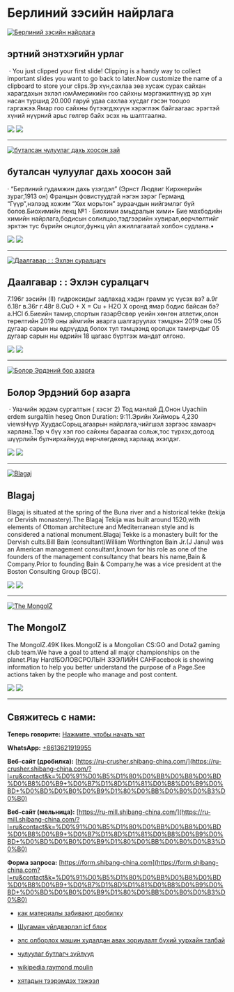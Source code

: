 # Берлиний зэсийн найрлага

<a href="https://swt.shibang-china.com/?l=ru&img&k=%D0%91%D0%B5%D1%80%D0%BB%D0%B8%D0%BD%D0%B8%D0%B9+%D0%B7%D1%8D%D1%81%D0%B8%D0%B9%D0%BD+%D0%BD%D0%B0%D0%B9%D1%80%D0%BB%D0%B0%D0%B3%D0%B0" target="_blank">![Берлиний зэсийн найрлага](http://static.shibang-china.com/all-800x300/1204.jpg)</a>

## эртний энэтхэгийн урлаг
&nbsp;&#0183;&#32;You just clipped your first slide! Clipping is a handy way to collect important slides you want to go back to later.Now customize the name of a clipboard to store your clips.Эр хүн,сахлаа зөв хусаж сурах сайхан харагдахын эхлэл юмАмерикийн гоо сайхны мэргэжилтнүүд эр хүн насан туршид 20.000 гаруй удаа сахлаа хусдаг гэсэн тооцоо гаргажээ.Ямар гоо сайхны бүтээгдэхүүн хэрэглэж байгаагаас эрэгтэй хүний нүүрний арьс гөлгөр байх эсэх нь шалтгаална.


<a href="https://whatsapp.shibangsoft.com/WhatsApp.php" target="_blank" title="WhatsApp">![](http://static.shibang-china.com/icon/whatsapp.png)</a> <a href="https://swt.shibang-china.com/?l=ru&icon&k=%D0%91%D0%B5%D1%80%D0%BB%D0%B8%D0%BD%D0%B8%D0%B9+%D0%B7%D1%8D%D1%81%D0%B8%D0%B9%D0%BD+%D0%BD%D0%B0%D0%B9%D1%80%D0%BB%D0%B0%D0%B3%D0%B0" target="_blank">![](http://static.shibang-china.com/icon/chat-ru.png)</a>

---

<a href="https://swt.shibang-china.com/?l=ru&img&k=%D0%91%D0%B5%D1%80%D0%BB%D0%B8%D0%BD%D0%B8%D0%B9+%D0%B7%D1%8D%D1%81%D0%B8%D0%B9%D0%BD+%D0%BD%D0%B0%D0%B9%D1%80%D0%BB%D0%B0%D0%B3%D0%B0" target="_blank">![буталсан чулуулаг дахь хоосон зай](http://static.shibang-china.com/all-800x300/278.jpg)</a>

## буталсан чулуулаг дахь хоосон зай
&#183; “Берлиний гудамжин дахь үзэгдэл” (Эрнст Людвиг Кирхнерийн зураг,1913 он) Францын фовистуудтай нэгэн зэрэг Германд “Гүүр”,нэлээд хожим “Хөх морьтон” зураачдын нийгэмлэг буй болов.Биохимийн лекц №1&nbsp;&#0183;&#32;Биохими амьдралын хими• Бие махбодийн химийн найрлага,бодисын солилцоо,тэдгээрийн хувирал,өөрчлөлтийг эрхтэн тус бүрийн онцлог,функц үйл ажиллагаатай холбон судлана.•


<a href="https://whatsapp.shibangsoft.com/WhatsApp.php" target="_blank" title="WhatsApp">![](http://static.shibang-china.com/icon/whatsapp.png)</a> <a href="https://swt.shibang-china.com/?l=ru&icon&k=%D0%91%D0%B5%D1%80%D0%BB%D0%B8%D0%BD%D0%B8%D0%B9+%D0%B7%D1%8D%D1%81%D0%B8%D0%B9%D0%BD+%D0%BD%D0%B0%D0%B9%D1%80%D0%BB%D0%B0%D0%B3%D0%B0" target="_blank">![](http://static.shibang-china.com/icon/chat-ru.png)</a>

---

<a href="https://swt.shibang-china.com/?l=ru&img&k=%D0%91%D0%B5%D1%80%D0%BB%D0%B8%D0%BD%D0%B8%D0%B9+%D0%B7%D1%8D%D1%81%D0%B8%D0%B9%D0%BD+%D0%BD%D0%B0%D0%B9%D1%80%D0%BB%D0%B0%D0%B3%D0%B0" target="_blank">![Даалгавар : : Эхлэн суралцагч](http://static.shibang-china.com/all-800x300/1226.jpg)</a>

## Даалгавар : : Эхлэн суралцагч
7.196г зэсийн (II) гидроксидыг задлахад хэдэн грамм ус үүсэх вэ? а.9г б.18г в.36г г.48г 8.CuO + X = Cu + H2O X оронд ямар бодис байсан бэ? а.HCl б.Биеийн тамир,спортын газарӨсвөр үеийн хөнгөн атлетик,олон төрөлтийн 2019 оны аймгийн аварга шалгаруулах тэмцээн 2019 оны 05 дугаар сарын ны өдрүүдэд болох тул тэмцээнд оролцох тамирчдыг 05 дугаар сарын ны өдрийн 18 цагаас бүртгэж мандат олгоно.


<a href="https://whatsapp.shibangsoft.com/WhatsApp.php" target="_blank" title="WhatsApp">![](http://static.shibang-china.com/icon/whatsapp.png)</a> <a href="https://swt.shibang-china.com/?l=ru&icon&k=%D0%91%D0%B5%D1%80%D0%BB%D0%B8%D0%BD%D0%B8%D0%B9+%D0%B7%D1%8D%D1%81%D0%B8%D0%B9%D0%BD+%D0%BD%D0%B0%D0%B9%D1%80%D0%BB%D0%B0%D0%B3%D0%B0" target="_blank">![](http://static.shibang-china.com/icon/chat-ru.png)</a>

---

<a href="https://swt.shibang-china.com/?l=ru&img&k=%D0%91%D0%B5%D1%80%D0%BB%D0%B8%D0%BD%D0%B8%D0%B9+%D0%B7%D1%8D%D1%81%D0%B8%D0%B9%D0%BD+%D0%BD%D0%B0%D0%B9%D1%80%D0%BB%D0%B0%D0%B3%D0%B0" target="_blank">![Болор Эрдэний бор азарга](http://static.shibang-china.com/all-800x300/416.jpg)</a>

## Болор Эрдэний бор азарга
&nbsp;&#0183;&#32;Уяачийн эрдэм сургалтын ( хэсэг 2) Тод манлай Д.Онон Uyachiin erdem surgaltiin heseg Onon Duration: 9:11.Эрийн Хийморь 4,230 viewsНүүр ХуудасСорьц,агаарын найрлага,чийгшэл зэргээс хамаарч харлана.Тэр ч бүү хэл гоо сайхны бараагаа сольж,тос түрхэх,дотоод шүүрлийн булчирхайнууд өөрчлөгдөхөд харлаад эхэлдэг.


<a href="https://whatsapp.shibangsoft.com/WhatsApp.php" target="_blank" title="WhatsApp">![](http://static.shibang-china.com/icon/whatsapp.png)</a> <a href="https://swt.shibang-china.com/?l=ru&icon&k=%D0%91%D0%B5%D1%80%D0%BB%D0%B8%D0%BD%D0%B8%D0%B9+%D0%B7%D1%8D%D1%81%D0%B8%D0%B9%D0%BD+%D0%BD%D0%B0%D0%B9%D1%80%D0%BB%D0%B0%D0%B3%D0%B0" target="_blank">![](http://static.shibang-china.com/icon/chat-ru.png)</a>

---

<a href="https://swt.shibang-china.com/?l=ru&img&k=%D0%91%D0%B5%D1%80%D0%BB%D0%B8%D0%BD%D0%B8%D0%B9+%D0%B7%D1%8D%D1%81%D0%B8%D0%B9%D0%BD+%D0%BD%D0%B0%D0%B9%D1%80%D0%BB%D0%B0%D0%B3%D0%B0" target="_blank">![Blagaj](http://static.shibang-china.com/all-800x300/174.jpg)</a>

## Blagaj
Blagaj is situated at the spring of the Buna river and a historical tekke (tekija or Dervish monastery).The Blagaj Tekija was built around 1520,with elements of Ottoman architecture and Mediterranean style and is considered a national monument.Blagaj Tekke is a monastery built for the Dervish cults.Bill Bain (consultant)William Worthington Bain Jr.(J Janu) was an American management consultant,known for his role as one of the founders of the management consultancy that bears his name,Bain &amp; Company.Prior to founding Bain &amp; Company,he was a vice president at the Boston Consulting Group (BCG).


<a href="https://whatsapp.shibangsoft.com/WhatsApp.php" target="_blank" title="WhatsApp">![](http://static.shibang-china.com/icon/whatsapp.png)</a> <a href="https://swt.shibang-china.com/?l=ru&icon&k=%D0%91%D0%B5%D1%80%D0%BB%D0%B8%D0%BD%D0%B8%D0%B9+%D0%B7%D1%8D%D1%81%D0%B8%D0%B9%D0%BD+%D0%BD%D0%B0%D0%B9%D1%80%D0%BB%D0%B0%D0%B3%D0%B0" target="_blank">![](http://static.shibang-china.com/icon/chat-ru.png)</a>

---

<a href="https://swt.shibang-china.com/?l=ru&img&k=%D0%91%D0%B5%D1%80%D0%BB%D0%B8%D0%BD%D0%B8%D0%B9+%D0%B7%D1%8D%D1%81%D0%B8%D0%B9%D0%BD+%D0%BD%D0%B0%D0%B9%D1%80%D0%BB%D0%B0%D0%B3%D0%B0" target="_blank">![The MongolZ](http://static.shibang-china.com/all-800x300/654.jpg)</a>

## The MongolZ
The MongolZ.49K likes.MongolZ is a Mongolian CS:GO and Dota2 gaming club team.We have a goal to attend all major championships on the planet.Play Hard!БОЛОВСРОЛЫН ЗЭЭЛИЙН САНFacebook is showing information to help you better understand the purpose of a Page.See actions taken by the people who manage and post content.


<a href="https://whatsapp.shibangsoft.com/WhatsApp.php" target="_blank" title="WhatsApp">![](http://static.shibang-china.com/icon/whatsapp.png)</a> <a href="https://swt.shibang-china.com/?l=ru&icon&k=%D0%91%D0%B5%D1%80%D0%BB%D0%B8%D0%BD%D0%B8%D0%B9+%D0%B7%D1%8D%D1%81%D0%B8%D0%B9%D0%BD+%D0%BD%D0%B0%D0%B9%D1%80%D0%BB%D0%B0%D0%B3%D0%B0" target="_blank">![](http://static.shibang-china.com/icon/chat-ru.png)</a>

---
## Свяжитесь с нами:

**Теперь говорите:** [Нажмите, чтобы начать чат](https://swt.shibang-china.com?l=ru&contact&k=%D0%91%D0%B5%D1%80%D0%BB%D0%B8%D0%BD%D0%B8%D0%B9+%D0%B7%D1%8D%D1%81%D0%B8%D0%B9%D0%BD+%D0%BD%D0%B0%D0%B9%D1%80%D0%BB%D0%B0%D0%B3%D0%B0)

**WhatsApp:**  [+8613621919955](https://whatsapp.shibangsoft.com/WhatsApp.php)

**Веб-сайт (дробилка):** [https://ru-crusher.shibang-china.com/](https://ru-crusher.shibang-china.com/?l=ru&contact&k=%D0%91%D0%B5%D1%80%D0%BB%D0%B8%D0%BD%D0%B8%D0%B9+%D0%B7%D1%8D%D1%81%D0%B8%D0%B9%D0%BD+%D0%BD%D0%B0%D0%B9%D1%80%D0%BB%D0%B0%D0%B3%D0%B0)

**Веб-сайт (мельница):** [https://ru-mill.shibang-china.com/](https://ru-mill.shibang-china.com/?l=ru&contact&k=%D0%91%D0%B5%D1%80%D0%BB%D0%B8%D0%BD%D0%B8%D0%B9+%D0%B7%D1%8D%D1%81%D0%B8%D0%B9%D0%BD+%D0%BD%D0%B0%D0%B9%D1%80%D0%BB%D0%B0%D0%B3%D0%B0)

**Форма запроса:** [https://form.shibang-china.com](https://form.shibang-china.com?l=ru&contact&k=%D0%91%D0%B5%D1%80%D0%BB%D0%B8%D0%BD%D0%B8%D0%B9+%D0%B7%D1%8D%D1%81%D0%B8%D0%B9%D0%BD+%D0%BD%D0%B0%D0%B9%D1%80%D0%BB%D0%B0%D0%B3%D0%B0)

* [как материалы забивают дробилку](../126/%D0%BA%D0%B0%D0%BA%20%D0%BC%D0%B0%D1%82%D0%B5%D1%80%D0%B8%D0%B0%D0%BB%D1%8B%20%D0%B7%D0%B0%D0%B1%D0%B8%D0%B2%D0%B0%D1%8E%D1%82%20%D0%B4%D1%80%D0%BE%D0%B1%D0%B8%D0%BB%D0%BA%D1%83.md)

* [Шугаман үйлдвэрлэл icf блок](../128/%D0%A8%D1%83%D0%B3%D0%B0%D0%BC%D0%B0%D0%BD%20%D2%AF%D0%B9%D0%BB%D0%B4%D0%B2%D1%8D%D1%80%D0%BB%D1%8D%D0%BB%20icf%20%D0%B1%D0%BB%D0%BE%D0%BA.md)

* [элс олборлох машин худалдан авах зориулалт бүхий уурхайн талбай](../129/%D1%8D%D0%BB%D1%81%20%D0%BE%D0%BB%D0%B1%D0%BE%D1%80%D0%BB%D0%BE%D1%85%20%D0%BC%D0%B0%D1%88%D0%B8%D0%BD%20%D1%85%D1%83%D0%B4%D0%B0%D0%BB%D0%B4%D0%B0%D0%BD%20%D0%B0%D0%B2%D0%B0%D1%85%20%D0%B7%D0%BE%D1%80%D0%B8%D1%83%D0%BB%D0%B0%D0%BB%D1%82%20%D0%B1%D2%AF%D1%85%D0%B8%D0%B9%20%D1%83%D1%83%D1%80%D1%85%D0%B0%D0%B9%D0%BD%20%D1%82%D0%B0%D0%BB%D0%B1%D0%B0%D0%B9.md)

* [чулуулаг бутлагч зүйлүүд](../129/%D1%87%D1%83%D0%BB%D1%83%D1%83%D0%BB%D0%B0%D0%B3%20%D0%B1%D1%83%D1%82%D0%BB%D0%B0%D0%B3%D1%87%20%D0%B7%D2%AF%D0%B9%D0%BB%D2%AF%D2%AF%D0%B4.md)

* [wikipedia raymond moulin](../127/wikipedia%20raymond%20moulin.md)

* [хятадын тээрэмдэх тэжээл](../127/%D1%85%D1%8F%D1%82%D0%B0%D0%B4%D1%8B%D0%BD%20%D1%82%D1%8D%D1%8D%D1%80%D1%8D%D0%BC%D0%B4%D1%8D%D1%85%20%D1%82%D1%8D%D0%B6%D1%8D%D1%8D%D0%BB.md)